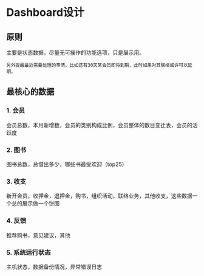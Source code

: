 # Dashboard设计

## 原则
主要是状态数据，尽量无可操作的功能选项，只是展示用。

    另外提醒最近需要处理的事情，比如还有30天某会员即将到期，此时如果对其联络或许可以延期。

## 最核心的数据

### 1. 会员
会员总数，本月新增数，会员的类别构成比例，会员整体的数目变迁表，会员的活跃度

### 2. 图书
图书总数，总借出多少，哪些书最受欢迎（top25）

### 3. 收支
新开会员，收押金，退押金，购书，组织活动，联络业务，其他收支，这些数据一个总的展示做一个饼图

### 4. 反馈
推荐购书，意见建议，其他

### 5. 系统运行状态
主机状态，数据备份情况，异常错误日志